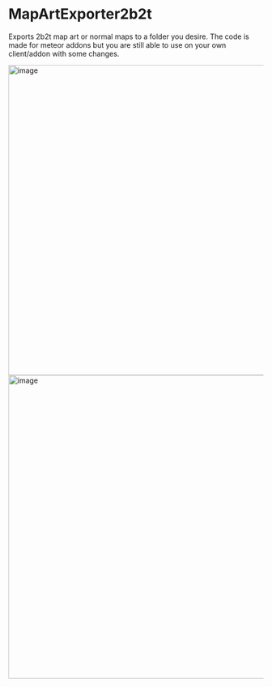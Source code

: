 # MapArtExporter2b2t
Exports 2b2t map art or normal maps to a folder you desire. The code is made for meteor addons but you are still able to use on your own client/addon with some changes.


<img width="996" height="613" alt="image" src="https://github.com/user-attachments/assets/beec3a28-9a00-4d0b-b760-10b3259fe11c" />

<img width="1353" height="600" alt="image" src="https://github.com/user-attachments/assets/e1800378-9677-43af-983b-55d723eece80" />

